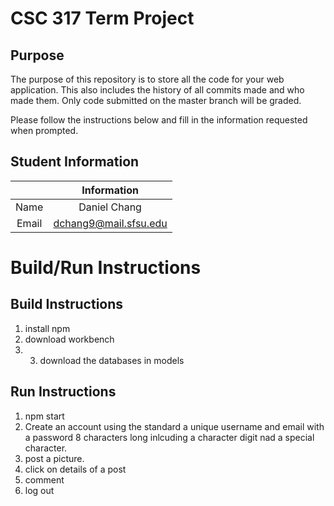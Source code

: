 # CSC 317 Term Project

## Purpose

The purpose of this repository is to store all the code for your web application. This also includes the history of all commits made and who made them. Only code submitted on the master branch will be graded.

Please follow the instructions below and fill in the information requested when prompted.

## Student Information

|               | Information   |
|:-------------:|:-------------:|
|  Name  | Daniel Chang    |
| Email | dchang9@mail.sfsu.edu    |



# Build/Run Instructions

## Build Instructions
1. install npm
2. download workbench
3. 3. download the databases in models

## Run Instructions
1. npm start
2. Create an account using the standard a unique username and email with a password 8 characters long inlcuding a character digit nad a special character.
3. post a picture.
4. click on details of a post
5. comment
6. log out
